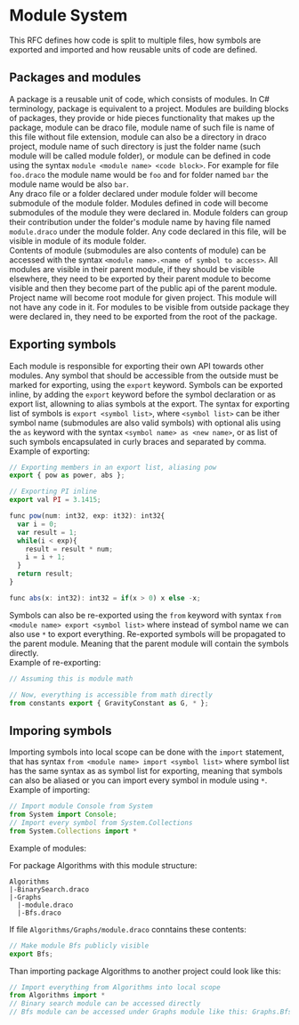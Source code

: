 # Module System
This RFC defines how code is split to multiple files, how symbols are exported and imported and how reusable units of code are defined.  
## Packages and modules
A package is a reusable unit of code, which consists of modules. In C# terminology, package is equivalent to a project. Modules are building blocks of packages, they provide or hide pieces functionality that makes up the package, module can be draco file, module name of such file is name of this file without file extension, module can also be a directory in draco project, module name of such directory is just the folder name (such module will be called module folder), or module can be defined in code using the syntax `module <module name> <code block>`. For example for file `foo.draco` the module name would be `foo` and for folder named `bar` the module name would be also `bar`.  
Any draco file or a folder declared under module folder will become submodule of the module folder. Modules defined in code will become submodules of the module they were declared in. Module folders can group their contribution under the folder's module name by having file named `module.draco` under the module folder. Any code declared in this file, will be visible in module of its module folder.  
Contents of module (submodules are also contents of module) can be accessed with the syntax `<module name>.<name of symbol to access>`. All modules are visible in their parent module, if they should be visible elsewhere, they need to be exported by their parent module to become visible and then they become part of the public api of the parent module. Project name will become root module for given project. This module will not have any code in it. For modules to be visible from outside package they were declared in, they need to be exported from the root of the package.  
## Exporting symbols
Each module is responsible for exporting their own API towards other modules. Any symbol that should be accessible from the outside must be marked for exporting, using the `export` keyword. Symbols can be exported inline, by adding the `export` keyword before the symbol declaration or as export list, allowning to alias symbols at the export. The syntax for exporting list of symbols is `export <symbol list>`, where `<symbol list>` can be ither symbol name (submodules are also valid symbols) with optional alis using the `as` keyword with the syntax `<symbol name> as <new name>`, or as list of such symbols encapsulated in curly braces and separated by comma.  
Example of exporting:
```js
// Exporting members in an export list, aliasing pow
export { pow as power, abs };

// Exporting PI inline
export val PI = 3.1415;

func pow(num: int32, exp: it32): int32{
  var i = 0;
  var result = 1;
  while(i < exp){
    result = result * num;
    i = i + 1;
  }
  return result;
}

func abs(x: int32): int32 = if(x > 0) x else -x;
```
Symbols can also be re-exported using the `from` keyword with syntax `from <module name> export <symbol list>` where instead of symbol name we can also use `*` to export everything. Re-exported symbols will be propagated to the parent module. Meaning that the parent module will contain the symbols directly.  
Example of re-exporting:
```js
// Assuming this is module math

// Now, everything is accessible from math directly
from constants export { GravityConstant as G, * };
```
## Imporing symbols
Importing symbols into local scope can be done with the `import` statement, that has syntax `from <module name> import <symbol list>` where symbol list has the same syntax as as symbol list for exporting, meaning that symbols can also be aliased or you can import every symbol in module using `*`.  
Example of importing:
```js
// Import module Console from System
from System import Console;
// Import every symbol from System.Collections
from System.Collections import *
```
Example of modules:

For package Algorithms with this module structure:
```
Algorithms
|-BinarySearch.draco
|-Graphs
  |-module.draco
  |-Bfs.draco
```  
If file `Algorithms/Graphs/module.draco` conntains these contents:
```js
// Make module Bfs publicly visible
export Bfs;
```
Than importing package Algorithms to another project could look like this:
```js
// Import everything from Algorithms into local scope
from Algorithms import *
// Binary search module can be accessed directly
// Bfs module can be accessed under Graphs module like this: Graphs.Bfs
```
